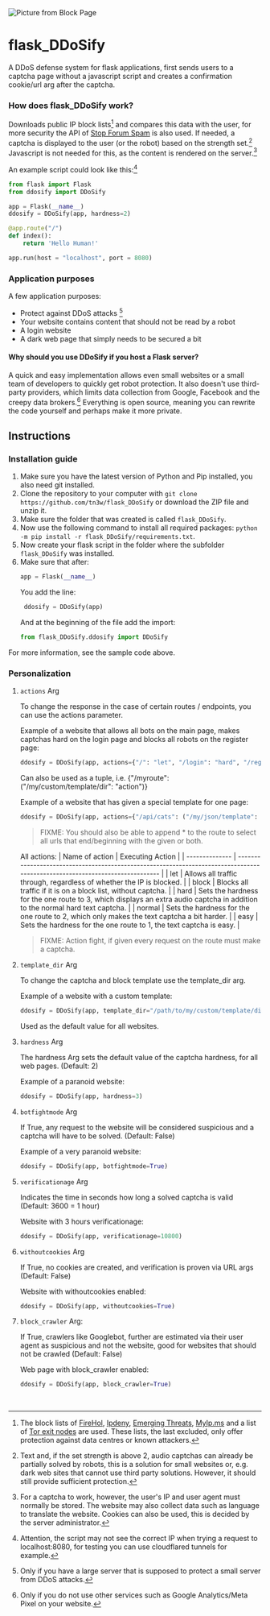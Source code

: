 <picture>
  <source media="(prefers-color-scheme: dark)" srcset="https://github.com/tn3w/flask_DDoSify/releases/download/v0.3/blocked-dark.png">
  <source media="(prefers-color-scheme: light)" srcset="https://github.com/tn3w/flask_DDoSify/releases/download/v0.3/blocked-light.png">
  <img alt="Picture from Block Page" src="https://github.com/tn3w/flask_DDoSify/releases/download/v0.3/blocked-dark.png">
</picture>
  
# flask_DDoSify
A DDoS defense system for flask applications, first sends users to a captcha page without a javascript script and creates a confirmation cookie/url arg after the captcha.

### How does flask_DDoSify work?
Downloads public IP block lists[^1] and compares this data with the user, for more security the API of [Stop Forum Spam](https://www.stopforumspam.com/) is also used. If needed, a captcha is displayed to the user (or the robot) based on the strength set.[^2] Javascript is not needed for this, as the content is rendered on the server.[^3]

An example script could look like this:[^4]
```python
from flask import Flask
from ddosify import DDoSify

app = Flask(__name__)
ddosify = DDoSify(app, hardness=2)

@app.route("/")
def index():
    return 'Hello Human!'

app.run(host = "localhost", port = 8080)
```

### Application purposes
A few application purposes:
  - Protect against DDoS attacks [^5]
  - Your website contains content that should not be read by a robot
  - A login website
  - A dark web page that simply needs to be secured a bit

#### Why should you use DDoSify if you host a Flask server?
A quick and easy implementation allows even small websites or a small team of developers to quickly get robot protection. It also doesn't use third-party providers, which limits data collection from Google, Facebook and the creepy data brokers.[^6] Everything is open source, meaning you can rewrite the code yourself and perhaps make it more private.

## Instructions

### Installation guide
1. Make sure you have the latest version of Python and Pip installed, you also need git installed.
2. Clone the repository to your computer with `git clone https://github.com/tn3w/flask_DDoSify` or download the ZIP file and unzip it.
3. Make sure the folder that was created is called `flask_DDoSify`.
4. Now use the following command to install all required packages: `python -m pip install -r flask_DDoSify/requirements.txt`.
5. Now create your flask script in the folder where the subfolder `flask_DDoSify` was installed.
6. Make sure that after:
   ```python
   app = Flask(__name__)
   ```
   You add the line:
   ```python
    ddosify = DDoSify(app)
   ```
   And at the beginning of the file add the import:
   ```python
   from flask_DDoSify.ddosify import DDoSify
   ```
For more information, see the sample code above.

### Personalization

1. `actions` Arg

   To change the response in the case of certain routes / endpoints, you can use the actions parameter.
   
   Example of a website that allows all bots on the main page, makes captchas hard on the login page and blocks all robots on the register page:
   ```python
   ddosify = DDoSify(app, actions={"/": "let", "/login": "hard", "/register": "block"})
   ```
   
   Can also be used as a tuple, i.e. {"/myroute": ("/my/custom/template/dir": "action")}

   Example of a website that has given a special template for one page:
   ```python
   ddosify = DDoSify(app, actions={"/api/cats": ("/my/json/template": "let")})
   ```
   > FIXME: You should also be able to append * to the route to select all urls that end/beginning with the given or both.
   
   All actions:
   | Name of action | Executing Action                                                                                                             |
   | -------------- | ---------------------------------------------------------------------------------------------------------------------------- |
   | let            | Allows all traffic through, regardless of whether the IP is blocked.                                                         |
   | block          | Blocks all traffic if it is on a block list, without captcha.                                                                |
   | hard           | Sets the hardness for the one route to 3, which displays an extra audio captcha in addition to the normal hard text captcha. |
   | normal         | Sets the hardness for the one route to 2, which only makes the text captcha a bit harder.                                    |
   | easy           | Sets the hardness for the one route to 1, the text captcha is easy.                                                          |
   > FIXME: Action fight, if given every request on the route must make a captcha.

3. `template_dir` Arg

   To change the captcha and block template use the template_dir arg.

   Example of a website with a custom template:
   ```python
   ddosify = DDoSify(app, template_dir="/path/to/my/custom/template/dir")
   ```

   Used as the default value for all websites.

4. `hardness` Arg

   The hardness Arg sets the default value of the captcha hardness, for all web pages. (Default: 2)

   Example of a paranoid website:
   ```python
   ddosify = DDoSify(app, hardness=3)
   ```

5. `botfightmode` Arg

   If True, any request to the website will be considered suspicious and a captcha will have to be solved. (Default: False)
   
   Example of a very paranoid website:
   ```python
   ddosify = DDoSify(app, botfightmode=True)
   ```

6. `verificationage` Arg

   Indicates the time in seconds how long a solved captcha is valid (Default: 3600 = 1 hour)

   Website with 3 hours verificationage:
   ```python
   ddosify = DDoSify(app, verificationage=10800)
   ```

7. `withoutcookies` Arg

   If True, no cookies are created, and verification is proven via URL args (Default: False)

   Website with withoutcookies enabled:
   ```python
   ddosify = DDoSify(app, withoutcookies=True)
   ```

8. `block_crawler` Arg:

   If True, crawlers like Googlebot, further are estimated via their user agent as suspicious and not the website, good for websites that should not be crawled (Default: False)

   Web page with block_crawler enabled:
   ```python
   ddosify = DDoSify(app, block_crawler=True)
   ```

<br>

[^1]: The block lists of [FireHol](https://firehol.org/), [Ipdeny](https://www.ipdeny.com), [Emerging Threats](https://rules.emergingthreats.net), [MyIp.ms](https://myip.ms/) and a list of [Tor exit nodes](https://www.torproject.org/) are used. These lists, the last excluded, only offer protection against data centres or known attackers.
[^2]: Text and, if the set strength is above 2, audio captchas can already be partially solved by robots, this is a solution for small websites or, e.g. dark web sites that cannot use third party solutions. However, it should still provide sufficient protection.
[^3]: For a captcha to work, however, the user's IP and user agent must normally be stored. The website may also collect data such as language to translate the website. Cookies can also be used, this is decided by the server administrator.
[^4]: Attention, the script may not see the correct IP when trying a request to localhost:8080, for testing you can use cloudflared tunnels for example.
[^5]: Only if you have a large server that is supposed to protect a small server from DDoS attacks.
[^6]: Only if you do not use other services such as Google Analytics/Meta Pixel on your website.
